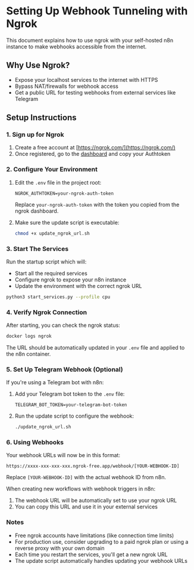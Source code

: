 # Setting Up Webhook Tunneling with Ngrok

This document explains how to use ngrok with your self-hosted n8n instance to make webhooks accessible from the internet.

## Why Use Ngrok?

- Expose your localhost services to the internet with HTTPS
- Bypass NAT/firewalls for webhook access
- Get a public URL for testing webhooks from external services like Telegram

## Setup Instructions

### 1. Sign up for Ngrok

1. Create a free account at [https://ngrok.com/](https://ngrok.com/)
2. Once registered, go to the [dashboard](https://dashboard.ngrok.com/) and copy your Authtoken

### 2. Configure Your Environment

1. Edit the `.env` file in the project root:
   ```
   NGROK_AUTHTOKEN=your-ngrok-auth-token
   ```
   Replace `your-ngrok-auth-token` with the token you copied from the ngrok dashboard.

2. Make sure the update script is executable:
   ```bash
   chmod +x update_ngrok_url.sh
   ```

### 3. Start The Services

Run the startup script which will:
- Start all the required services 
- Configure ngrok to expose your n8n instance
- Update the environment with the correct ngrok URL

```bash
python3 start_services.py --profile cpu
```

### 4. Verify Ngrok Connection

After starting, you can check the ngrok status:

```bash
docker logs ngrok
```

The URL should be automatically updated in your `.env` file and applied to the n8n container.

### 5. Set Up Telegram Webhook (Optional)

If you're using a Telegram bot with n8n:

1. Add your Telegram bot token to the `.env` file:
   ```
   TELEGRAM_BOT_TOKEN=your-telegram-bot-token
   ```

2. Run the update script to configure the webhook:
   ```bash
   ./update_ngrok_url.sh
   ```

### 6. Using Webhooks

Your webhook URLs will now be in this format:
```
https://xxxx-xxx-xxx-xxx.ngrok-free.app/webhook/[YOUR-WEBHOOK-ID]
```

Replace `[YOUR-WEBHOOK-ID]` with the actual webhook ID from n8n.

When creating new workflows with webhook triggers in n8n:
1. The webhook URL will be automatically set to use your ngrok URL
2. You can copy this URL and use it in your external services

### Notes

- Free ngrok accounts have limitations (like connection time limits)
- For production use, consider upgrading to a paid ngrok plan or using a reverse proxy with your own domain
- Each time you restart the services, you'll get a new ngrok URL
- The update script automatically handles updating your webhook URLs 